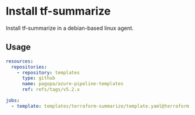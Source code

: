 # Install tf-summarize

Install tf-summarize in a debian-based linux agent. 

## Usage

```yaml
resources:
  repositories:
    - repository: templates
      type: github
      name: pagopa/azure-pipeline-templates
      ref: refs/tags/v5.2.x

jobs:
  - template: templates/terraform-summarize/template.yaml@terraform

```
